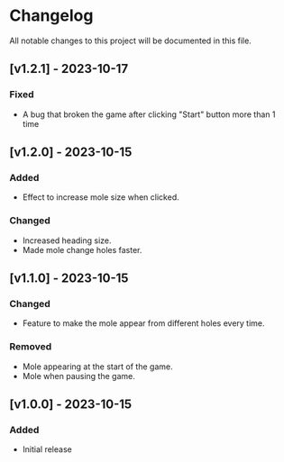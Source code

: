 # Changelog

All notable changes to this project will be documented in this file.

## [v1.2.1] - 2023-10-17

### Fixed

- A bug that broken the game after clicking "Start" button more than 1 time

## [v1.2.0] - 2023-10-15

### Added

- Effect to increase mole size when clicked.

### Changed

- Increased heading size.
- Made mole change holes faster.

## [v1.1.0] - 2023-10-15

### Changed

- Feature to make the mole appear from different holes every time.

### Removed

- Mole appearing at the start of the game.
- Mole when pausing the game.

## [v1.0.0] - 2023-10-15

### Added

- Initial release
